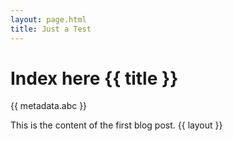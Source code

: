 ```yaml
---
layout: page.html
title: Just a Test
---
```


# Index here {{ title }}

{{ metadata.abc }}

This is the content of the first blog post. {{ layout }}

